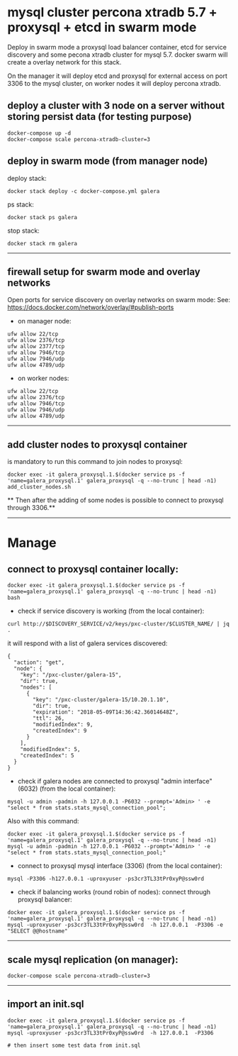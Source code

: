 # mysql cluster percona xtradb 5.7 + proxysql + etcd in swarm mode
Deploy in swarm mode a proxysql load balancer container, etcd for service discovery and some pecona xtradb cluster for mysql 5.7.
docker swarm will create a overlay network for this stack.

On the manager it will deploy etcd and proxysql for external access on port 3306 to the mysql cluster, on worker nodes it will deploy percona xtradb.


## deploy a cluster with 3 node on a server without storing persist data (for testing purpose)

```
docker-compose up -d
docker-compose scale percona-xtradb-cluster=3
```

## deploy in swarm mode (from manager node)

deploy stack:
```
docker stack deploy -c docker-compose.yml galera
```

ps stack:
```
docker stack ps galera
```

stop stack:
```
docker stack rm galera
```

----

## firewall setup for swarm mode and overlay networks
Open ports for service discovery on overlay networks on swarm mode:
See: https://docs.docker.com/network/overlay/#publish-ports

- on manager node:
```
ufw allow 22/tcp
ufw allow 2376/tcp
ufw allow 2377/tcp
ufw allow 7946/tcp
ufw allow 7946/udp
ufw allow 4789/udp
```

- on worker nodes:
```
ufw allow 22/tcp
ufw allow 2376/tcp
ufw allow 7946/tcp 
ufw allow 7946/udp 
ufw allow 4789/udp 
```

----

## add cluster nodes to proxysql container
is mandatory to run this command to join nodes to proxysql:

```
docker exec -it galera_proxysql.1.$(docker service ps -f 'name=galera_proxysql.1' galera_proxysql -q --no-trunc | head -n1) add_cluster_nodes.sh
```

** Then after the adding of some nodes is possible to connect to proxysql through 3306.**


----

# Manage

## connect to proxysql container locally:
```
docker exec -it galera_proxysql.1.$(docker service ps -f 'name=galera_proxysql.1' galera_proxysql -q --no-trunc | head -n1) bash
```


- check if service discovery is working (from the local container):
```
curl http://$DISCOVERY_SERVICE/v2/keys/pxc-cluster/$CLUSTER_NAME/ | jq .
```

it will respond with a list of galera services discovered:
```
{
  "action": "get",
  "node": {
    "key": "/pxc-cluster/galera-15",
    "dir": true,
    "nodes": [
      {
        "key": "/pxc-cluster/galera-15/10.20.1.10",
        "dir": true,
        "expiration": "2018-05-09T14:36:42.36014648Z",
        "ttl": 26,
        "modifiedIndex": 9,
        "createdIndex": 9
      }
    ],
    "modifiedIndex": 5,
    "createdIndex": 5
  }
}
```


- check if galera nodes are connected to proxysql "admin interface" (6032) (from the local container):
```
mysql -u admin -padmin -h 127.0.0.1 -P6032 --prompt='Admin> ' -e "select * from stats.stats_mysql_connection_pool";
```


Also with this command:

```
docker exec -it galera_proxysql.1.$(docker service ps -f 'name=galera_proxysql.1' galera_proxysql -q --no-trunc | head -n1) mysql -u admin -padmin -h 127.0.0.1 -P6032 --prompt='Admin> ' -e "select * from stats.stats_mysql_connection_pool;"
```



- connect to proxysql mysql interface (3306) (from the local container):

```
mysql -P3306 -h127.0.0.1 -uproxyuser -ps3cr3TL33tPr0xyP@ssw0rd
```

- check if balancing works (round robin of nodes):
connect through proxysql balancer:

```
docker exec -it galera_proxysql.1.$(docker service ps -f 'name=galera_proxysql.1' galera_proxysql -q --no-trunc | head -n1) mysql -uproxyuser -ps3cr3TL33tPr0xyP@ssw0rd  -h 127.0.0.1  -P3306 -e "SELECT @@hostname"
```



---- 

## scale mysql replication (on manager): 

```
docker-compose scale percona-xtradb-cluster=3
```

----

## import an init.sql

```
docker exec -it galera_proxysql.1.$(docker service ps -f 'name=galera_proxysql.1' galera_proxysql -q --no-trunc | head -n1) mysql -uproxyuser -ps3cr3TL33tPr0xyP@ssw0rd  -h 127.0.0.1  -P3306

# then insert some test data from init.sql
```
